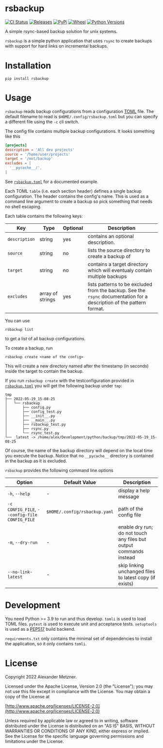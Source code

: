 # rsbackup

[![CI Status](https://github.com/halimath/rsbackup/workflows/CI/badge.svg)](https://github.com/halimath/rsbackup/actions/workflows/ci.yaml)
[![Releases](https://img.shields.io/github/v/release/halimath/rsbackup.svg)](https://github.com/halimath/rsbackup/releases)
[![PyPi](https://img.shields.io/pypi/v/rsbackup.svg)](https://pypi.org/project/rsbackup/)
[![Wheel](https://img.shields.io/pypi/wheel/rsbackup.svg)](https://pypi.org/project/rsbackup/)
[![Python Versions](https://img.shields.io/pypi/pyversions/rsbackup.svg)](https://pypi.org/project/rsbackup/)

A simple rsync-based backup solution for unix systems.

`rsbackup` is a simple python application that uses `rsync` to create backups with support for hard links on
incremental backups.

# Installation

```shell
pip install rsbackup
```

# Usage

`rsbackup` reads backup configurations from a configuration [TOML](https://toml.io/en/) file. The default 
filename to read is `$HOME/.config/rsbackup.toml` but you can specify a different file using the `-c` cli 
switch.

The config file contains multiple backup configurations. It looks something like this

```toml
[projects]
description = 'All dev projects'
source = '/home/user/projects'
target = '/mnt/backup'
excludes = [
  '__pycache__/',
]
```

See [`rsbackup.toml`](./rsbackup.toml) for a documented example.

Each TOML `table` (i.e. each section header) defines a single backup configuration. The header contains
the config's name. This is used as a command line argument to create a backup so pick something that needs no
shell escaping.

Each table contains the following keys:

Key | Type | Optional | Description
-- | -- | -- | --
`description` | string | yes | contains an optional description.
`source` | string | no | lists the source directory to create a backup of
`target` | string | no | contains a target directory which will eventualy contain multiple backups
`excludes` | array of strings | yes | lists patterns to be excluded from the backup. See the `rsync` documentation for a description of the pattern format.

You can use

```shell
rsbackup list
```

to get a list of all backup configurations.

To create a backup, run

```shell
rsbackup create <name of the config>
```

This will create a new directory named after the timestamp (in seconds) inside the target to contain the
backup. 

If you run `rsbackup create` with the testconfiguration provided in [`rsbackup.toml`](./rsbackup.toml) you
will get the following backup under `tmp`:

```
tmp
├── 2022-05-19_15-08-25
│   └── rsbackup
│       ├── config.py
│       ├── config_test.py
│       ├── __init__.py
│       ├── __main__.py
│       ├── rsbackup_test.py
│       ├── rsync.py
│       └── rsync_test.py
└── _latest -> /home/alex/Development/python/backup/tmp/2022-05-19_15-08-25
```

Of course, the name of the backup directory will depend on the local time you execute the backup. Notice that
no `__pycache__` directory is contained in the backup as it is excluded. 

`rsbackup` provides the following command line options

Option | Default Value | Description
-- | -- | --
`-h`, `--help` | - | display a help message
`-c CONFIG_FILE`, `--config-file CONFIG_FILE` | `$HOME/.config/rsbackup.yaml` | path of the config file
`-m`, `--dry-run` | - |  enable dry run; do not touch any files but output commands instead
`--no-link-latest` | - | skip linking unchanged files to latest copy (if exists)

# Development

You need Python >= 3.9 to run and thus develop. `tomli` is used to load TOML files. `pytest` is used to 
execute unit and acceptance tests. `setuptools` is used as a [PEP517](https://peps.python.org/pep-0517/)
build backend. 

`requirements.txt` only contains the minimal set of dependencies to install the application, so it only 
contains `tomli`.

# License

Copyright 2022 Alexander Metzner.

Licensed under the Apache License, Version 2.0 (the "License");
you may not use this file except in compliance with the License.
You may obtain a copy of the License at

[http://www.apache.org/licenses/LICENSE-2.0](http://www.apache.org/licenses/LICENSE-2.0)

Unless required by applicable law or agreed to in writing, software
distributed under the License is distributed on an "AS IS" BASIS,
WITHOUT WARRANTIES OR CONDITIONS OF ANY KIND, either express or implied.
See the License for the specific language governing permissions and
limitations under the License.
